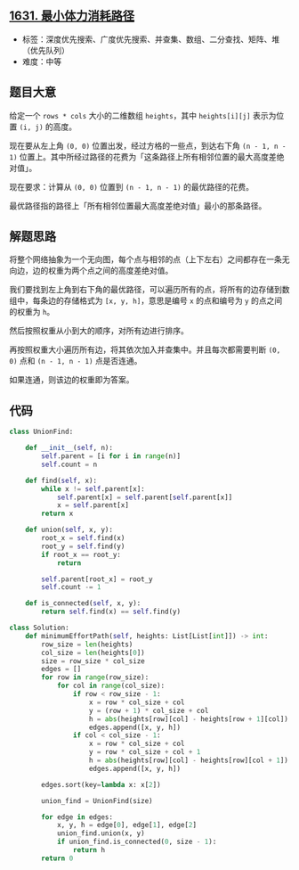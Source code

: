 ## [1631. 最小体力消耗路径](https://leetcode-cn.com/problems/path-with-minimum-effort/)

- 标签：深度优先搜索、广度优先搜索、并查集、数组、二分查找、矩阵、堆（优先队列）
- 难度：中等

## 题目大意

给定一个 `rows * cols` 大小的二维数组 `heights`，其中 `heights[i][j]` 表示为位置 `(i, j)` 的高度。

现在要从左上角 `(0, 0)` 位置出发，经过方格的一些点，到达右下角 `(n - 1, n - 1)`  位置上。其中所经过路径的花费为「这条路径上所有相邻位置的最大高度差绝对值」。

现在要求：计算从 `(0, 0)` 位置到 `(n - 1, n - 1)`  的最优路径的花费。

最优路径指的路径上「所有相邻位置最大高度差绝对值」最小的那条路径。

## 解题思路

将整个网络抽象为一个无向图，每个点与相邻的点（上下左右）之间都存在一条无向边，边的权重为两个点之间的高度差绝对值。

我们要找到左上角到右下角的最优路径，可以遍历所有的点，将所有的边存储到数组中，每条边的存储格式为 `[x, y, h]`，意思是编号 `x` 的点和编号为 `y` 的点之间的权重为 `h`。

然后按照权重从小到大的顺序，对所有边进行排序。

再按照权重大小遍历所有边，将其依次加入并查集中。并且每次都需要判断 `(0, 0)` 点和 `(n - 1, n - 1)` 点是否连通。

如果连通，则该边的权重即为答案。

## 代码

```Python
class UnionFind:

    def __init__(self, n):
        self.parent = [i for i in range(n)]
        self.count = n

    def find(self, x):
        while x != self.parent[x]:
            self.parent[x] = self.parent[self.parent[x]]
            x = self.parent[x]
        return x

    def union(self, x, y):
        root_x = self.find(x)
        root_y = self.find(y)
        if root_x == root_y:
            return

        self.parent[root_x] = root_y
        self.count -= 1

    def is_connected(self, x, y):
        return self.find(x) == self.find(y)

class Solution:
    def minimumEffortPath(self, heights: List[List[int]]) -> int:
        row_size = len(heights)
        col_size = len(heights[0])
        size = row_size * col_size
        edges = []
        for row in range(row_size):
            for col in range(col_size):
                if row < row_size - 1:
                    x = row * col_size + col
                    y = (row + 1) * col_size + col
                    h = abs(heights[row][col] - heights[row + 1][col])
                    edges.append([x, y, h])
                if col < col_size - 1:
                    x = row * col_size + col
                    y = row * col_size + col + 1
                    h = abs(heights[row][col] - heights[row][col + 1])
                    edges.append([x, y, h])

        edges.sort(key=lambda x: x[2])

        union_find = UnionFind(size)

        for edge in edges:
            x, y, h = edge[0], edge[1], edge[2]
            union_find.union(x, y)
            if union_find.is_connected(0, size - 1):
                return h
        return 0
```

